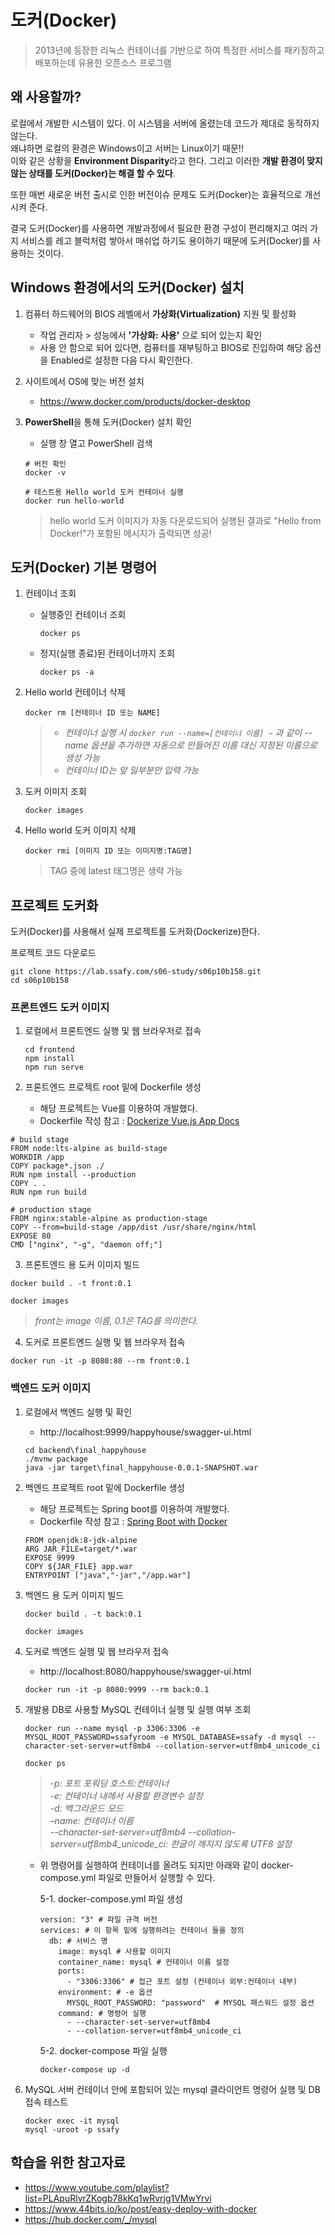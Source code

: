 # 도커(Docker)

> 2013년에 등장한 리눅스 컨테이너를 기반으로 하여 특정한 서비스를 패키징하고 배포하는데 유용한 오픈소스 프로그램

## 왜 사용할까?

로컬에서 개발한 시스템이 있다. 이 시스템을 서버에 올렸는데 코드가 제대로 동작하지 않는다. <br/>왜냐하면 로컬의 환경은 Windows이고 서버는 Linux이기 때문!! <br/>이와 같은 상황을 **Environment Disparity**라고 한다. 그리고 이러한 **개발 환경이 맞지 않는 상태를 도커(Docker)는 해결 할 수 있다**.

또한 매번 새로운 버전 출시로 인한 버전이슈 문제도 도커(Docker)는 효율적으로 개선시켜 준다.

결국 도커(Docker)를 사용하면 개발과정에서 필요한 환경 구성이 편리해지고 여러 가지 서비스를 레고 블럭처럼 쌓아서 매쉬업 하기도 용이하기 때문에 도커(Docker)를 사용하는 것이다.



## Windows 환경에서의 도커(Docker) 설치

1. 컴퓨터 하드웨어의 BIOS 레벨에서 **가상화(Virtualization)** 지원 및 활성화

   - 작업 관리자 > 성능에서 **'가상화: 사용'** 으로 되어 있는지 확인
   - 사용 안 함으로 되어 있다면, 컴퓨터를 재부팅하고 BIOS로 진입하여 해당 옵션을 Enabled로 설정한 다음 다시 확인한다.

2. 사이트에서 OS에 맞는 버전 설치

   - https://www.docker.com/products/docker-desktop

3. **PowerShell**을 통해 도커(Docker) 설치 확인

   - 실행 창 열고 PowerShell 검색

   ```shell
   # 버전 확인
   docker -v
   
   # 테스트용 Hello world 도커 컨테이너 실행
   docker run hello-world
   ```

   > hello world 도커 이미지가 자동 다운로드되어 실행된 결과로 "Hello from Docker!"가 포함된 메시지가 출력되면 성공!



## 도커(Docker) 기본 명령어

1. 컨테이너 조회

   - 실행중인 컨테이너 조회

     ```shell
     docker ps
     ```

   - 정지(실행 종료)된 컨테이너까지 조회

     ```shell
     docker ps -a
     ```

2. Hello world 컨테이너 삭제

   ```shell
   docker rm [컨테이너 ID 또는 NAME]
   ```

   > - *컨테이너 실행 시 `docker run --name=[컨테이너 이름] ~` 과 같이 --name 옵션을 추가하면 자동으로 만들어진 이름 대신 지정된 이름으로 생성 가능*
   > - *컨테이너 ID는 앞 일부분만 입력 가능*

3. 도커 이미지 조회

   ```shell
   docker images
   ```

4. Hello world 도커 이미지 삭제

   ```shell
   docker rmi [이미지 ID 또는 이미지명:TAG명]
   ```

   > TAG 중에 latest 태그명은 생략 가능



## 프로젝트 도커화

도커(Docker)를 사용해서 실제 프로젝트를 도커화(Dockerize)한다.

프로젝트 코드 다운로드

```shell
git clone https://lab.ssafy.com/s06-study/s06p10b158.git
cd s06p10b158
```

### 프론트엔드 도커 이미지

1. 로컬에서 프론트엔드 실행 및 웹 브라우저로 접속

   ```shell
   cd frontend
   npm install
   npm run serve
   ```

2. 프론트엔드 프로젝트 root 밑에 Dockerfile 생성

   - 해당 프로젝트는 Vue를 이용하여 개발했다.
   - Dockerfile 작성 참고 : [Dockerize Vue.js App Docs](https://kr.vuejs.org/v2/cookbook/dockerize-vuejs-app.html)

```shell
# build stage
FROM node:lts-alpine as build-stage
WORKDIR /app
COPY package*.json ./
RUN npm install --production
COPY . .
RUN npm run build

# production stage
FROM nginx:stable-alpine as production-stage
COPY --from=build-stage /app/dist /usr/share/nginx/html
EXPOSE 80
CMD ["nginx", "-g", "daemon off;"]
```

3. 프론트엔드 용 도커 이미지 빌드

```shell
docker build . -t front:0.1

docker images
```

> *front는 image 이름, 0.1은 TAG를 의미한다.*

4. 도커로 프론트엔드 실행 및 웹 브라우저 접속

```shell
docker run -it -p 8080:80 --rm front:0.1
```



### 백엔드 도커 이미지

1. 로컬에서 백엔드 실행 및 확인

   - http://localhost:9999/happyhouse/swagger-ui.html

   ```shell
   cd backend\final_happyhouse
   ./mvnw package
   java -jar target\final_happyhouse-0.0.1-SNAPSHOT.war
   ```

2. 백엔드 프로젝트 root 밑에 Dockerfile 생성

   - 해당 프로젝트는 Spring boot를 이용하여 개발했다.
   - Dockerfile 작성 참고 : [Spring Boot with Docker](https://spring.io/guides/gs/spring-boot-docker/)

   ```shell
   FROM openjdk:8-jdk-alpine
   ARG JAR_FILE=target/*.war
   EXPOSE 9999
   COPY ${JAR_FILE} app.war
   ENTRYPOINT ["java","-jar","/app.war"]
   ```

3. 백엔드 용 도커 이미지 빌드

   ```shell
   docker build . -t back:0.1
   
   docker images
   ```

4. 도커로 백엔드 실행 및 웹 브라우저 접속

   - http://localhost:8080/happyhouse/swagger-ui.html

   ```shell
   docker run -it -p 8080:9999 --rm back:0.1
   ```

5. 개발용 DB로 사용할 MySQL 컨테이너 실행 및 실행 여부 조회

   ```shell
   docker run --name mysql -p 3306:3306 -e MYSQL_ROOT_PASSWORD=ssafyroom -e MYSQL_DATABASE=ssafy -d mysql --character-set-server=utf8mb4 --collation-server=utf8mb4_unicode_ci
   
   docker ps
   ```

   > *-p: 포트 포워딩 호스트:컨테이너*<br/>
   > *-e: 컨테이너 내에서 사용할 환경변수 설정*<br/>*-d: 백그라운드 모드*<br/>*–name: 컨테이너 이름*<br/>*--character-set-server=utf8mb4 --collation-server=utf8mb4_unicode_ci: 한글이 깨지지 않도록 UTF8 설정*

   - 위 명령어를 실행하여 컨테이너를 올려도 되지만 아래와 같이 docker-compose.yml 파일로 만들어서 실행할 수 있다.

     5-1. docker-compose.yml 파일 생성

     ```shell
     version: "3" # 파일 규격 버전
     services: # 이 항목 밑에 실행하려는 컨테이너 들을 정의
       db: # 서비스 명
         image: mysql # 사용할 이미지
         container_name: mysql # 컨테이너 이름 설정
         ports:
           - "3306:3306" # 접근 포트 설정 (컨테이너 외부:컨테이너 내부)
         environment: # -e 옵션
           MYSQL_ROOT_PASSWORD: "password"  # MYSQL 패스워드 설정 옵션
         command: # 명령어 실행
           - --character-set-server=utf8mb4
           - --collation-server=utf8mb4_unicode_ci
     ```

     5-2. docker-compose 파일 실행

     ```shell
     docker-compose up -d
     ```

6. MySQL 서버 컨테이너 안에 포함되어 있는 mysql 클라이언트 명령어 실행 및 DB 접속 테스트

   ```shell
   docker exec -it mysql
   mysql -uroot -p ssafy
   ```

   

## 학습을 위한 참고자료

- https://www.youtube.com/playlist?list=PLApuRlvrZKogb78kKq1wRvrjg1VMwYrvi
- https://www.44bits.io/ko/post/easy-deploy-with-docker
- https://hub.docker.com/_/mysql

